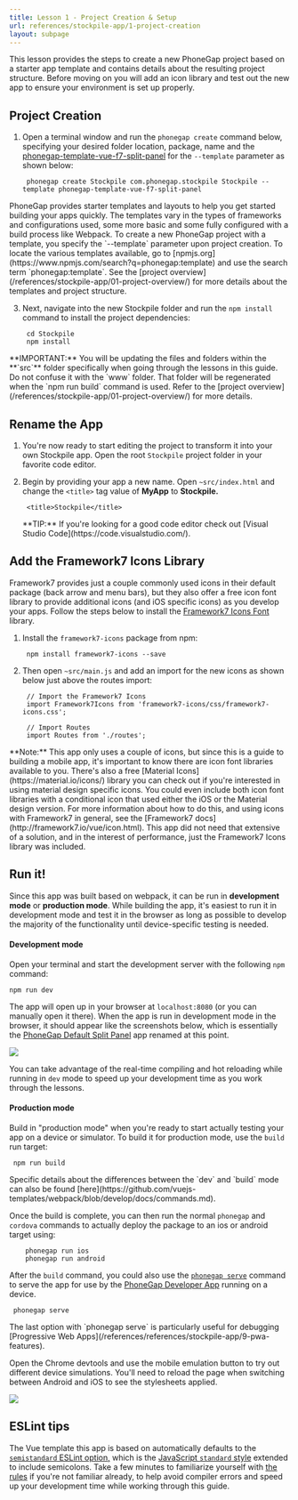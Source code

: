 ```yaml
---
title: Lesson 1 - Project Creation & Setup
url: references/stockpile-app/1-project-creation
layout: subpage
---
```

This lesson provides the steps to create a new PhoneGap project based on a starter app template and contains details about the resulting project structure. Before moving on you will add an icon library and test out the new app to ensure your environment is set up properly.

## Project Creation
1. Open a terminal window and run the `phonegap create` command below, specifying your desired folder location,  package, name and the [phonegap-template-vue-f7-split-panel](https://github.com/phonegap/phonegap-template-vue-f7-split-panel) for the `--template` parameter as shown below:

        phonegap create Stockpile com.phonegap.stockpile Stockpile --template phonegap-template-vue-f7-split-panel

  <div class="alert--tip">PhoneGap provides starter templates and layouts to help you get started building your apps quickly. The templates vary in the types of frameworks and configurations used, some more basic and some fully configured with a build process like Webpack. To create a new PhoneGap project with a template, you specify the `--template` parameter upon project creation. To locate the various templates available, go to [npmjs.org](https://www.npmjs.com/search?q=phonegap:template) and use the search term `phonegap:template`. See the [project overview](/references/stockpile-app/01-project-overview/) for more details about the templates and project structure. 
  </div>

3. Next, navigate into the new Stockpile folder and run the `npm install` command to install the project dependencies:

        cd Stockpile
        npm install

  <div class="alert--info">**IMPORTANT:** You will be updating the files and folders within the **`src`** folder specifically when going through the lessons in this guide. Do not confuse it with the `www` folder. That folder will be regenerated when the `npm run build` command is used. Refer to the [project overview](/references/stockpile-app/01-project-overview/) for more details.</div>

## Rename the App
1. You're now ready to start editing the project to transform it into your own Stockpile app. Open the root `Stockpile` project folder in your favorite code editor.

2. Begin by providing your app a new name. Open `~src/index.html` and change the `<title>` tag value of **MyApp** to **Stockpile.**

		<title>Stockpile</title>

	<div class="alert--tip">**TIP:** If you're looking for a good code editor check out [Visual Studio Code](https://code.visualstudio.com/).</div>

## Add the Framework7 Icons Library
Framework7 provides just a couple commonly used icons in their default package (back arrow and menu bars), but they also offer a free icon font library to provide additional icons (and iOS specific icons) as you develop your apps. Follow the steps below to install the [Framework7 Icons Font](https://framework7.io/icons/) library.

1. Install the `framework7-icons` package from npm:

		npm install framework7-icons --save

2. Then open `~src/main.js` and add an import for the new icons as shown below just above the routes import:

    	// Import the Framework7 Icons
    	import Framework7Icons from 'framework7-icons/css/framework7-icons.css';
    	
    	// Import Routes
    	import Routes from './routes';

<div class="alert--info">**Note:** This app only uses a couple of icons, but since this is a guide to building a mobile app, it's important to know there are icon font libraries available to you. There's also a free [Material Icons](https://material.io/icons/) library you can check out if you're interested in using material design specific icons. You could even include both icon font libraries with a conditional icon that used either the iOS or the Material design version. For more information about how to do this, and using icons with Framework7 in general, see the [Framework7 docs](http://framework7.io/vue/icon.html). This app did not need that extensive of a solution, and in the interest of performance, just the Framework7 Icons library was included. </div>

## Run it!
Since this app was built based on webpack, it can be run in **development mode** or **production mode**. While building the app, it's easiest to run it in development mode and test it in the browser as long as possible to develop the majority of the functionality until device-specific testing is needed.

#### Development mode
Open your terminal and start the development server with the following `npm` command:

	npm run dev

The app will open up in your browser at `localhost:8080` (or you can manually open it there).  When the app is run in development mode in the browser, it should appear like the screenshots below, which is essentially the [PhoneGap Default Split Panel](https://github.com/phonegap/phonegap-template-vue-f7-split-panel/) app renamed at this point.

![](/images/stockpile/run-browser-lesson1.png)

You can take advantage of the real-time compiling and hot reloading while running in `dev` mode to speed up your development time as you work through the lessons.

#### Production mode
Build in "production mode" when you're ready to start actually testing your app on a device or simulator. To build it for production mode, use the `build` run target:

	 npm run build

<div class="alert--tip">Specific details about the differences between the `dev` and `build` mode can also be found [here](https://github.com/vuejs-templates/webpack/blob/develop/docs/commands.md).</div>

Once the build is complete, you can then run the normal `phonegap` and `cordova` commands to actually deploy the package to an ios or android target using:

		phonegap run ios
		phonegap run android


After the `build` command, you could also use the [`phonegap serve`](http://docs.phonegap.com/getting-started/4-preview-your-app/cli/) command to serve the app for use by the [PhoneGap Developer App](http://docs.phonegap.com/getting-started/2-install-mobile-app/) running on a device.

	 phonegap serve

<div class="alert--tip">The last option with `phonegap serve` is particularly useful for debugging [Progressive Web Apps](/references/references/stockpile-app/9-pwa-features). </div>

Open the Chrome devtools and use the mobile emulation button to try out different device simulations. You'll need to reload the page when switching between Android and iOS to see the stylesheets applied.

![](/images/stockpile/run-browser-ios.png)

## ESLint tips
The Vue template this app is based on automatically defaults to the [`semistandard` ESLint option,](https://github.com/vuejs-templates/webpack/blob/develop/docs/linter.md) which is the [JavaScript `standard` style](https://standardjs.com/) extended to include semicolons. Take a few minutes to familiarize yourself with [the rules](https://standardjs.com/) if you're not familiar already, to help avoid compiler errors and speed up your development time while working through this guide.
